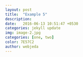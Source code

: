 ```yaml
---
layout: post
title:  "Example 5"
description: 
date:   2016-06-13 10:51:47 +0530
categories: jekyll update
img: image-2.jpg
categories: [one, two]
color: 7E57C2
author: webjeda
---
```


